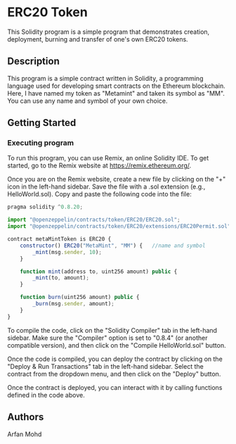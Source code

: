 # ERC20 Token

This Solidity program is a simple program that demonstrates creation, deployment, burning and transfer of one's own ERC20 tokens. 
## Description

This program is a simple contract written in Solidity, a programming language used for developing smart contracts on the Ethereum blockchain. Here, I have named my token as "Metamint" and taken its symbol as "MM". You can use any name and symbol of your own choice.

## Getting Started

### Executing program

To run this program, you can use Remix, an online Solidity IDE. To get started, go to the Remix website at https://remix.ethereum.org/.

Once you are on the Remix website, create a new file by clicking on the "+" icon in the left-hand sidebar. Save the file with a .sol extension (e.g., HelloWorld.sol). Copy and paste the following code into the file:

```javascript
pragma solidity ^0.8.20;

import "@openzeppelin/contracts/token/ERC20/ERC20.sol";
import "@openzeppelin/contracts/token/ERC20/extensions/ERC20Permit.sol";

contract metaMintToken is ERC20 {
    constructor() ERC20("MetaMint", "MM") {   //name and symbol
        _mint(msg.sender, 10);
    }

    function mint(address to, uint256 amount) public {
        _mint(to, amount);
    }

    function burn(uint256 amount) public {
        _burn(msg.sender, amount);
    }
}

```

To compile the code, click on the "Solidity Compiler" tab in the left-hand sidebar. Make sure the "Compiler" option is set to "0.8.4" (or another compatible version), and then click on the "Compile HelloWorld.sol" button.

Once the code is compiled, you can deploy the contract by clicking on the "Deploy & Run Transactions" tab in the left-hand sidebar. Select the contract from the dropdown menu, and then click on the "Deploy" button.

Once the contract is deployed, you can interact with it by calling functions defined in the code above.
## Authors

Arfan Mohd

